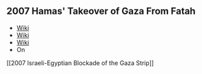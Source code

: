 ## 2007 Hamas' Takeover of Gaza From Fatah
- [Wiki](https://en.wikipedia.org/wiki/Battle_of_Gaza_(2007))
- [Wiki](https://en.wikipedia.org/wiki/Fatah%E2%80%93Hamas_reconciliation_process)
- [Wiki](https://en.wikipedia.org/wiki/Fatah%E2%80%93Hamas_conflict)
- On

[[2007 Israeli-Egyptian Blockade of the Gaza Strip]]